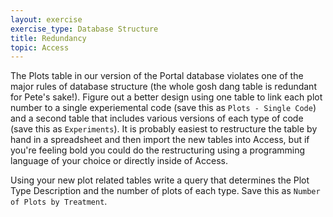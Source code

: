 ```yaml
---
layout: exercise
exercise_type: Database Structure
title: Redundancy
topic: Access
---
```


The Plots table in our version of the Portal database violates one of
the major rules of database structure (the whole gosh dang table is
redundant for Pete's sake!). Figure out a better design using one table
to link each plot number to a single experiemental code (save this as
`Plots - Single Code`) and a second table that includes various
versions of each type of code (save this as `Experiments`). It is
probably easiest to restructure the table by hand in a spreadsheet and
then import the new tables into Access, but if you're feeling bold you
could do the restructuring using a programming language of your choice or
directly inside of Access.

Using your new plot related tables write a query that determines the
Plot Type Description and the number of plots of each type. Save this as
`Number of Plots by Treatment`.
